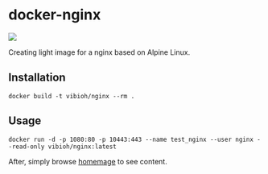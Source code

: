 # docker-nginx

[![](https://badge.imagelayers.io/vibioh/nginx:latest.svg)](https://imagelayers.io/?images=vibioh/nginx:latest 'Get your own badge on imagelayers.io')

Creating light image for a nginx based on Alpine Linux.

## Installation

`docker build -t vibioh/nginx --rm .`

## Usage

```
docker run -d -p 1080:80 -p 10443:443 --name test_nginx --user nginx --read-only vibioh/nginx:latest
```

After, simply browse [homemage](http://localhost:1080/) to see content.